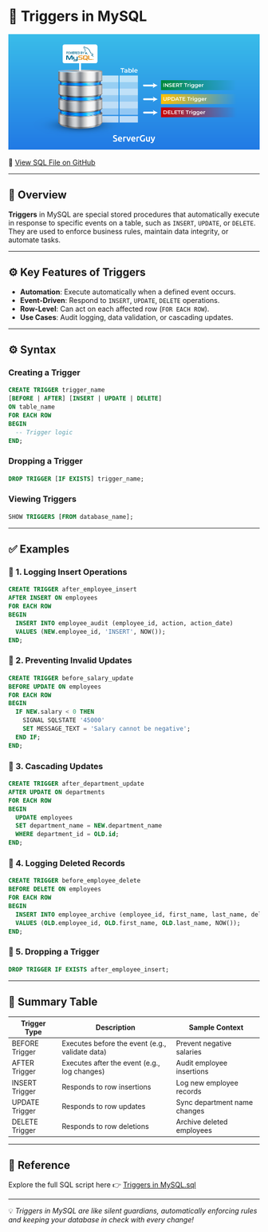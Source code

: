 # 🧠 Triggers in MySQL

<p align="center">
  <img src="https://github.com/jeevan499/SQL/blob/main/9.%20Trigger/Trigger.png" alt="MySQL Triggers" />
</p>

🔗 [View SQL File on GitHub](https://github.com/jeevan499/SQL/blob/main/9.%20Trigger/Trigger%20in%20Sql%20by%20Jeevan%20Raj%20.sql)

---

## 📘 Overview

**Triggers** in MySQL are special stored procedures that automatically execute in response to specific events on a table, such as `INSERT`, `UPDATE`, or `DELETE`. They are used to enforce business rules, maintain data integrity, or automate tasks.

---

## ⚙️ Key Features of Triggers

- **Automation**: Execute automatically when a defined event occurs.
- **Event-Driven**: Respond to `INSERT`, `UPDATE`, `DELETE` operations.
- **Row-Level**: Can act on each affected row (`FOR EACH ROW`).
- **Use Cases**: Audit logging, data validation, or cascading updates.

---

## ⚙️ Syntax

### Creating a Trigger
```sql
CREATE TRIGGER trigger_name
[BEFORE | AFTER] [INSERT | UPDATE | DELETE]
ON table_name
FOR EACH ROW
BEGIN
  -- Trigger logic
END;
```

### Dropping a Trigger
```sql
DROP TRIGGER [IF EXISTS] trigger_name;
```

### Viewing Triggers
```sql
SHOW TRIGGERS [FROM database_name];
```

---

## ✅ Examples

### 🔹 1. Logging Insert Operations

```sql
CREATE TRIGGER after_employee_insert
AFTER INSERT ON employees
FOR EACH ROW
BEGIN
  INSERT INTO employee_audit (employee_id, action, action_date)
  VALUES (NEW.employee_id, 'INSERT', NOW());
END;
```

### 🔹 2. Preventing Invalid Updates

```sql
CREATE TRIGGER before_salary_update
BEFORE UPDATE ON employees
FOR EACH ROW
BEGIN
  IF NEW.salary < 0 THEN
    SIGNAL SQLSTATE '45000'
    SET MESSAGE_TEXT = 'Salary cannot be negative';
  END IF;
END;
```

### 🔹 3. Cascading Updates

```sql
CREATE TRIGGER after_department_update
AFTER UPDATE ON departments
FOR EACH ROW
BEGIN
  UPDATE employees
  SET department_name = NEW.department_name
  WHERE department_id = OLD.id;
END;
```

### 🔹 4. Logging Deleted Records

```sql
CREATE TRIGGER before_employee_delete
BEFORE DELETE ON employees
FOR EACH ROW
BEGIN
  INSERT INTO employee_archive (employee_id, first_name, last_name, deleted_date)
  VALUES (OLD.employee_id, OLD.first_name, OLD.last_name, NOW());
END;
```

### 🔹 5. Dropping a Trigger

```sql
DROP TRIGGER IF EXISTS after_employee_insert;
```

---

## 📎 Summary Table

| Trigger Type        | Description                                      | Sample Context                     |
|---------------------|--------------------------------------------------|------------------------------------|
| BEFORE Trigger      | Executes before the event (e.g., validate data)  | Prevent negative salaries          |
| AFTER Trigger       | Executes after the event (e.g., log changes)     | Audit employee insertions          |
| INSERT Trigger      | Responds to row insertions                       | Log new employee records           |
| UPDATE Trigger      | Responds to row updates                          | Sync department name changes       |
| DELETE Trigger      | Responds to row deletions                        | Archive deleted employees          |

---

## 📎 Reference

Explore the full SQL script here 👉 [Triggers in MySQL.sql](https://github.com/jeevan499/SQL/blob/main/9.%20Trigger/Trigger%20in%20Sql%20by%20Jeevan%20Raj%20.sql)

---

💡 *Triggers in MySQL are like silent guardians, automatically enforcing rules and keeping your database in check with every change!*
